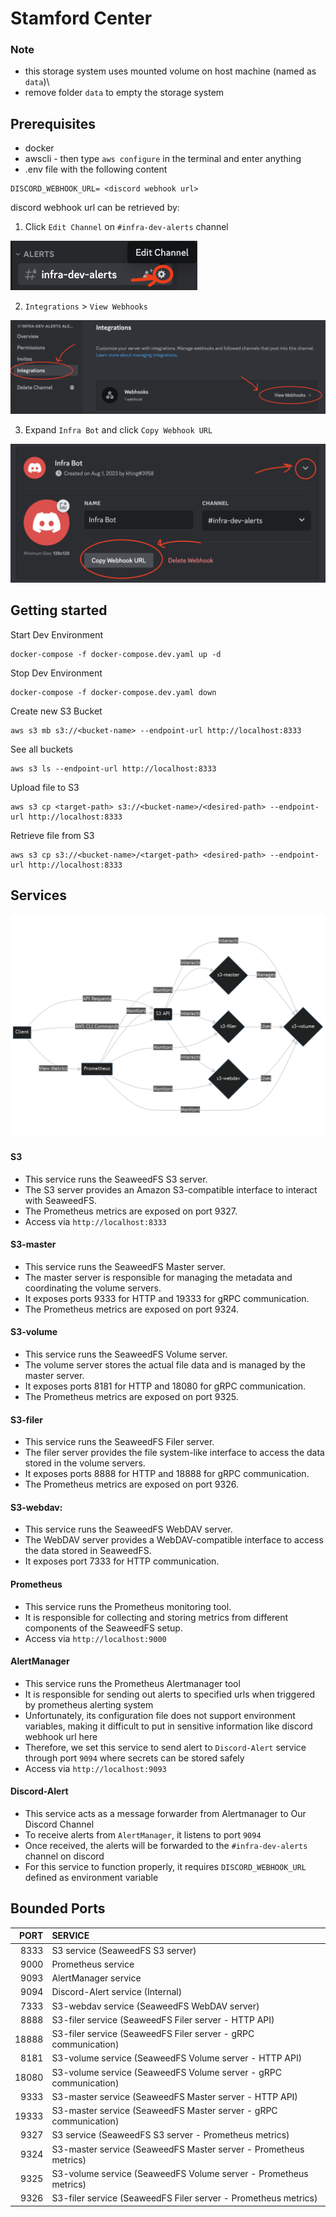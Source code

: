 # Stamford Center
### Note
- this storage system uses mounted volume on host machine (named as `data`)\
- remove folder `data` to empty the storage system

## Prerequisites
- docker
- awscli - then type `aws configure` in the terminal and enter anything
- .env file with the following content
```
DISCORD_WEBHOOK_URL= <discord webhook url>
```
discord webhook url can be retrieved by:
1. Click `Edit Channel` on `#infra-dev-alerts` channel

![](./resources/edit%20channel.png)

2. `Integrations` > `View Webhooks`

![](./resources/integration&view.png)

3. Expand `Infra Bot` and click `Copy Webhook URL`

![](./resources/get%20webhook.png)


## Getting started
Start Dev Environment
```
docker-compose -f docker-compose.dev.yaml up -d
```
Stop Dev Environment
```
docker-compose -f docker-compose.dev.yaml down
```
Create new S3 Bucket
```
aws s3 mb s3://<bucket-name> --endpoint-url http://localhost:8333
```
See all buckets
```
aws s3 ls --endpoint-url http://localhost:8333
```
Upload file to S3
```
aws s3 cp <target-path> s3://<bucket-name>/<desired-path> --endpoint-url http://localhost:8333
```
Retrieve file from S3
```
aws s3 cp s3://<bucket-name>/<target-path> <desired-path> --endpoint-url http://localhost:8333
```


## Services
![](./resources/services.png)
#### S3
- This service runs the SeaweedFS S3 server.
- The S3 server provides an Amazon S3-compatible interface to interact with 
SeaweedFS.
- The Prometheus metrics are exposed on port 9327.
- Access via `http://localhost:8333`

#### S3-master
- This service runs the SeaweedFS Master server.
- The master server is responsible for managing the metadata and coordinating the volume servers.
- It exposes ports 9333 for HTTP and 19333 for gRPC communication.
- The Prometheus metrics are exposed on port 9324.

#### S3-volume
- This service runs the SeaweedFS Volume server.
- The volume server stores the actual file data and is managed by the master server.
- It exposes ports 8181 for HTTP and 18080 for gRPC communication.
- The Prometheus metrics are exposed on port 9325.

#### S3-filer
- This service runs the SeaweedFS Filer server.
- The filer server provides the file system-like interface to access the data stored in the volume servers.
- It exposes ports 8888 for HTTP and 18888 for gRPC communication.
- The Prometheus metrics are exposed on port 9326.

#### S3-webdav:
- This service runs the SeaweedFS WebDAV server.
- The WebDAV server provides a WebDAV-compatible interface to access the data stored in SeaweedFS.
- It exposes port 7333 for HTTP communication.

#### Prometheus
- This service runs the Prometheus monitoring tool.
- It is responsible for collecting and storing metrics from different components of the SeaweedFS setup.
- Access via `http://localhost:9000`

#### AlertManager
- This service runs the Prometheus Alertmanager tool
- It is responsible for sending out alerts to specified urls when triggered by prometheus alerting system
- Unfortunately, its configuration file does not support environment variables, making it difficult to put in sensitive information like discord webhook url here
- Therefore, we set this service to send alert to `Discord-Alert` service through port `9094` where secrets can be stored safely
- Access via `http://localhost:9093`

#### Discord-Alert
- This service acts as a message forwarder from Alertmanager to Our Discord Channel
- To receive alerts from `AlertManager`, it listens to port `9094`
- Once received, the alerts will be forwarded to the `#infra-dev-alerts` channel on discord
- For this service to function properly, it requires `DISCORD_WEBHOOK_URL` defined as environment variable


## Bounded Ports
| PORT  | SERVICE                                       |
|------:|:---------------------------------------------|
| 8333  | S3 service (SeaweedFS S3 server)             |
| 9000  | Prometheus service                           |
| 9093  | AlertManager service                         |
| 9094  | Discord-Alert service (Internal)             |
| 7333  | S3-webdav service (SeaweedFS WebDAV server)  |
| 8888  | S3-filer service (SeaweedFS Filer server - HTTP API) |
| 18888 | S3-filer service (SeaweedFS Filer server - gRPC communication) |
| 8181  | S3-volume service (SeaweedFS Volume server - HTTP API) |
| 18080 | S3-volume service (SeaweedFS Volume server - gRPC communication) |
| 9333  | S3-master service (SeaweedFS Master server - HTTP API) |
| 19333 | S3-master service (SeaweedFS Master server - gRPC communication) |
| 9327  | S3 service (SeaweedFS S3 server - Prometheus metrics) |
| 9324  | S3-master service (SeaweedFS Master server - Prometheus metrics) |
| 9325  | S3-volume service (SeaweedFS Volume server - Prometheus metrics) |
| 9326  | S3-filer service (SeaweedFS Filer server - Prometheus metrics) |
